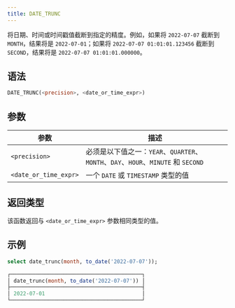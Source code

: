 ```yaml
---
title: DATE_TRUNC
---
```


将日期、时间或时间戳值截断到指定的精度。例如，如果将 `2022-07-07` 截断到 `MONTH`，结果将是 `2022-07-01`；如果将 `2022-07-07 01:01:01.123456` 截断到 `SECOND`，结果将是 `2022-07-07 01:01:01.000000`。

## 语法

```sql
DATE_TRUNC(<precision>, <date_or_time_expr>)
```
## 参数

| 参数                  | 描述                                                                                        |
|-----------------------|----------------------------------------------------------------------------------------------------|
| `<precision>`          | 必须是以下值之一：`YEAR`、`QUARTER`、`MONTH`、`DAY`、`HOUR`、`MINUTE` 和 `SECOND`  |
| `<date_or_time_expr>` | 一个 `DATE` 或 `TIMESTAMP` 类型的值                                                              |

## 返回类型

该函数返回与 `<date_or_time_expr>` 参数相同类型的值。

## 示例

```sql
select date_trunc(month, to_date('2022-07-07'));

┌──────────────────────────────────────────┐
│ date_trunc(month, to_date('2022-07-07')) │
├──────────────────────────────────────────┤
│ 2022-07-01                               │
└──────────────────────────────────────────┘
```